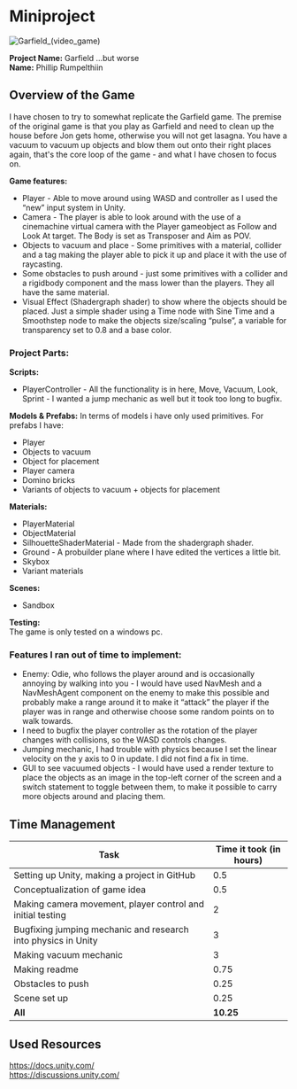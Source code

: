 # Miniproject
![Garfield_(video_game)](https://github.com/user-attachments/assets/72f081ea-30ec-483d-a4ad-b6a42287c13e)

**Project Name:** Garfield ...but worse
<br> **Name:** Phillip Rumpelthiin

## Overview of the Game
I have chosen to try to somewhat replicate the Garfield game. The premise of the original game is that you play as Garfield and need to clean up the house before Jon gets home, otherwise you will not get lasagna. You have a vacuum to vacuum up objects and blow them out onto their right places again, that's the core loop of the game - and what I have chosen to focus on. 

**Game features:** 
*	Player - Able to move around using WASD and controller as I used the “new” input system in Unity. 
*	Camera - The player is able to look around with the use of a cinemachine virtual camera with the Player gameobject as Follow and Look At target. The Body is set as Transposer and Aim as POV.
*	Objects to vacuum and place - Some primitives with a material, collider and a tag making the player able to pick it up and place it with the use of raycasting.
*	Some obstacles to push around - just some primitives with a collider and a rigidbody component and the mass lower than the players. They all have the same material. 
*	Visual Effect (Shadergraph shader) to show where the objects should be placed. Just a simple shader using a Time node with Sine Time and a Smoothstep node to make the objects size/scaling “pulse”, a variable for transparency set to 0.8 and a base color. 


### Project Parts:
**Scripts:** 
* PlayerController - All the functionality is in here, Move, Vacuum, Look, Sprint - I wanted a jump mechanic as well but it took too long to bugfix. 

**Models & Prefabs:**
In terms of models i have only used primitives. 
For prefabs I have:
*	Player
*	Objects to vacuum
*	Object for placement
*	Player camera
*	Domino bricks
*	Variants of objects to vacuum + objects for placement


**Materials:**
* PlayerMaterial
* ObjectMaterial
* SilhouetteShaderMaterial - Made from the shadergraph shader. 
* Ground - A probuilder plane where I have edited the vertices a little bit. 
* Skybox
* Variant materials

**Scenes:** 
* Sandbox

**Testing:**
<br> The game is only tested on a windows pc. 

### Features I ran out of time to implement: 
* Enemy: Odie, who follows the player around and is occasionally annoying by walking into you - I would have used NavMesh and a NavMeshAgent component on the enemy to make this possible and probably make a range around it to make it “attack” the player if the player was in range and otherwise choose some random points on to walk towards. 
* I need to bugfix the player controller as the rotation of the player changes with collisions, so the WASD controls changes. 
* Jumping mechanic, I had trouble with physics because I set the linear velocity on the y axis to 0 in update. I did not find a fix in time.
* GUI to see vacuumed objects - I would have used a render texture to place the objects as an image in the top-left corner of the screen and a switch statement to toggle between them, to make it possible to carry more objects around and placing them.  


## Time Management
Task  | Time it took (in hours)
------------- | -------------
Setting up Unity, making a project in GitHub  | 0.5
Conceptualization of game idea | 0.5
Making camera movement, player control and initial testing | 2
Bugfixing jumping mechanic and research into physics in Unity | 3
Making vacuum mechanic | 3
Making readme | 0.75
Obstacles to push | 0.25
Scene set up | 0.25
**All** | **10.25**

## Used Resources
https://docs.unity.com/
<br> https://discussions.unity.com/ 








